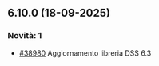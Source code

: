 ## 6.10.0 (18-09-2025)

### Novità: 1
- [#38980](https://parermine.regione.emilia-romagna.it/issues/38980) Aggiornamento libreria DSS 6.3
